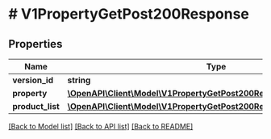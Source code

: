 # # V1PropertyGetPost200Response

## Properties

Name | Type | Description | Notes
------------ | ------------- | ------------- | -------------
**version_id** | **string** |  | [optional]
**property** | [**\OpenAPI\Client\Model\V1PropertyGetPost200ResponseProperty**](V1PropertyGetPost200ResponseProperty.md) |  | [optional]
**product_list** | [**\OpenAPI\Client\Model\V1PropertyGetPost200ResponseProductListInner[]**](V1PropertyGetPost200ResponseProductListInner.md) |  | [optional]

[[Back to Model list]](../../README.md#models) [[Back to API list]](../../README.md#endpoints) [[Back to README]](../../README.md)
